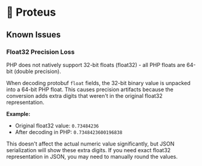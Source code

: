 # 🐙 Proteus

## Known Issues

### Float32 Precision Loss

PHP does not natively support 32-bit floats (float32) - all PHP floats are 64-bit (double precision).

When decoding protobuf `float` fields, the 32-bit binary value is unpacked into a 64-bit PHP float. This causes precision artifacts because the conversion adds extra digits that weren't in the original float32 representation.

**Example:**
- Original float32 value: `0.73484236`
- After decoding in PHP: `0.7348423600196838`

This doesn't affect the actual numeric value significantly, but JSON serialization will show these extra digits. If you need exact float32 representation in JSON, you may need to manually round the values.
